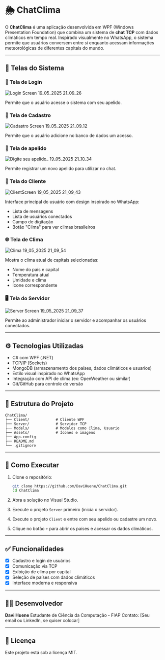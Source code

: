 # 🌦️ ChatClima

O **ChatClima** é uma aplicação desenvolvida em WPF (Windows Presentation Foundation) que combina um sistema de **chat TCP** com dados climáticos em tempo real. Inspirado visualmente no WhatsApp, o sistema permite que usuários conversem entre si enquanto acessam informações meteorológicas de diferentes capitais do mundo.

---

## 📸 Telas do Sistema

### 🔐 Tela de Login
![Login Screen 19_05_2025 21_09_26](https://github.com/user-attachments/assets/32559225-5151-4f35-a627-0381fa5ecb17)

Permite que o usuário acesse o sistema com seu apelido.

### 📝 Tela de Cadastro
![Cadastro Screen 19_05_2025 21_09_12](https://github.com/user-attachments/assets/1750e28b-cd10-4e57-9c89-95c215189b78)

Permite que o usuário adicione no banco de dados um acesso.

### 📝 Tela de apelido
![Digite seu apelido_ 19_05_2025 21_10_34](https://github.com/user-attachments/assets/b51c972e-0776-474a-a0d3-4d0be8047dec)

Permite registrar um novo apelido para utilizar no chat.
### 💬 Tela do Cliente
![ClientScreen 19_05_2025 21_09_43](https://github.com/user-attachments/assets/75b713fb-1395-41e3-afcb-c3f920624e34)

Interface principal do usuário com design inspirado no WhatsApp:

* Lista de mensagens
* Lista de usuários conectados
* Campo de digitação
* Botão "Clima" para ver climas brasileiros

### 🌐 Tela de Clima

![Clima 19_05_2025 21_09_54](https://github.com/user-attachments/assets/8a908e10-901e-49e6-9637-415976cb6c66)

Mostra o clima atual de capitais selecionadas:

* Nome do país e capital
* Temperatura atual
* Umidade e clima
* Ícone correspondente

### 🖥️ Tela do Servidor
![Server Screen 19_05_2025 21_09_37](https://github.com/user-attachments/assets/e4f7e73d-c354-466c-99c9-366eda9d5e96)

Permite ao administrador iniciar o servidor e acompanhar os usuários conectados.

---

## ⚙️ Tecnologias Utilizadas

* C# com WPF (.NET)
* TCP/IP (Sockets)
* MongoDB (armazenamento dos países, dados climáticos e usuarios)
* Estilo visual inspirado no WhatsApp
* Integração com API de clima (ex: OpenWeather ou similar)
* Git/GitHub para controle de versão

---

## 📁 Estrutura do Projeto

```
ChatClima/
├── Client/            # Cliente WPF
├── Server/            # Servidor TCP
├── Models/            # Modelos como Clima, Usuario
├── Assets/            # Ícones e imagens
├── App.config
├── README.md
└── .gitignore
```

---

## 🚀 Como Executar

1. Clone o repositório:

   ```bash
   git clone https://github.com/DaviHuene/ChatClima.git
   cd ChatClima
   ```

2. Abra a solução no Visual Studio.

3. Execute o projeto `Server` primeiro (inicia o servidor).

4. Execute o projeto `Client` e entre com seu apelido ou cadastre um novo.

5. Clique no botão `+` para abrir os países e acessar os dados climáticos.

---

## ✅ Funcionalidades

* [x] Cadastro e login de usuários
* [x] Comunicação via TCP
* [x] Exibição de clima por capital
* [x] Seleção de países com dados climáticos
* [x] Interface moderna e responsiva

---

## 👨‍💻 Desenvolvedor

**Davi Huene**
Estudante de Ciência da Computação - FIAP
Contato: \[Seu email ou LinkedIn, se quiser colocar]

---

## 📜 Licença

Este projeto está sob a licença MIT.
